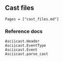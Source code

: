 ## Cast files

```@index
Pages = ["cast_files.md"]
```


### Reference docs

```@docs
Asciicast.Header
Asciicast.EventType
Asciicast.Event
Asciicast.parse_cast
```
